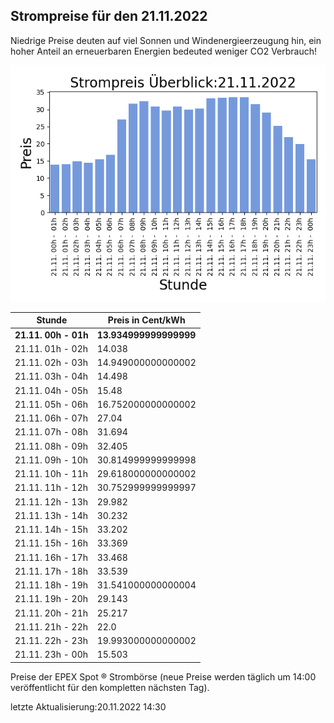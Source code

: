 
## Strompreise für den 21.11.2022

Niedrige Preise deuten auf viel Sonnen und Windenergieerzeugung hin, ein hoher Anteil an erneuerbaren Energien bedeuted weniger CO2 Verbrauch!

![Strompreis übersicht](imgs/strompreis_uebersicht.png)

| Stunde | Preis in Cent/kWh |
|---|---|
| **21.11. 00h -  01h** | **13.934999999999999** | 
| 21.11. 01h -  02h | 14.038 | 
| 21.11. 02h -  03h | 14.949000000000002 | 
| 21.11. 03h -  04h | 14.498 | 
| 21.11. 04h -  05h | 15.48 | 
| 21.11. 05h -  06h | 16.752000000000002 | 
| 21.11. 06h -  07h | 27.04 | 
| 21.11. 07h -  08h | 31.694 | 
| 21.11. 08h -  09h | 32.405 | 
| 21.11. 09h -  10h | 30.814999999999998 | 
| 21.11. 10h -  11h | 29.618000000000002 | 
| 21.11. 11h -  12h | 30.752999999999997 | 
| 21.11. 12h -  13h | 29.982 | 
| 21.11. 13h -  14h | 30.232 | 
| 21.11. 14h -  15h | 33.202 | 
| 21.11. 15h -  16h | 33.369 | 
| 21.11. 16h -  17h | 33.468 | 
| 21.11. 17h -  18h | 33.539 | 
| 21.11. 18h -  19h | 31.541000000000004 | 
| 21.11. 19h -  20h | 29.143 | 
| 21.11. 20h -  21h | 25.217 | 
| 21.11. 21h -  22h | 22.0 | 
| 21.11. 22h -  23h | 19.993000000000002 | 
| 21.11. 23h -  00h | 15.503 | 

Preise der EPEX Spot ® Strombörse (neue Preise werden täglich um 14:00 veröffentlicht für den kompletten nächsten Tag).

letzte Aktualisierung:20.11.2022 14:30